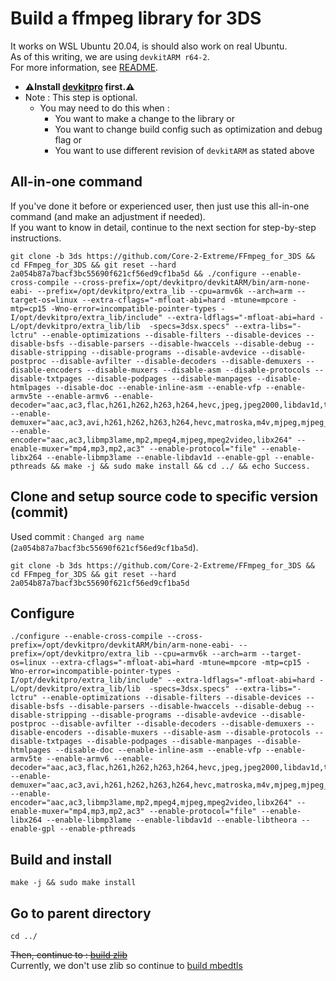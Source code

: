# Build a ffmpeg library for 3DS

It works on WSL Ubuntu 20.04, is should also work on real Ubuntu. \
As of this writing, we are using `devkitARM r64-2`. \
For more information, see [README](../README.md#build).

* **⚠️Install [devkitpro](00_devkitpro_install.md) first.⚠️**
* Note : This step is optional.
	* You may need to do this when :
		* You want to make a change to the library or
		* You want to change build config such as optimization and debug flag or
		* You want to use different revision of `devkitARM` as stated above

## All-in-one command
If you've done it before or experienced user, then just use this all-in-one command (and make an adjustment if needed). \
If you want to know in detail, continue to the next section for step-by-step instructions.
```
git clone -b 3ds https://github.com/Core-2-Extreme/FFmpeg_for_3DS && cd FFmpeg_for_3DS && git reset --hard 2a054b87a7bacf3bc55690f621cf56ed9cf1ba5d && ./configure --enable-cross-compile --cross-prefix=/opt/devkitpro/devkitARM/bin/arm-none-eabi- --prefix=/opt/devkitpro/extra_lib --cpu=armv6k --arch=arm --target-os=linux --extra-cflags="-mfloat-abi=hard -mtune=mpcore -mtp=cp15 -Wno-error=incompatible-pointer-types -I/opt/devkitpro/extra_lib/include" --extra-ldflags="-mfloat-abi=hard -L/opt/devkitpro/extra_lib/lib  -specs=3dsx.specs" --extra-libs="-lctru" --enable-optimizations --disable-filters --disable-devices --disable-bsfs --disable-parsers --disable-hwaccels --disable-debug --disable-stripping --disable-programs --disable-avdevice --disable-postproc --disable-avfilter --disable-decoders --disable-demuxers --disable-encoders --disable-muxers --disable-asm --disable-protocols --disable-txtpages --disable-podpages --disable-manpages --disable-htmlpages --disable-doc --enable-inline-asm --enable-vfp --enable-armv5te --enable-armv6 --enable-decoder="aac,ac3,flac,h261,h262,h263,h264,hevc,jpeg,jpeg2000,libdav1d,theora,mjpeg,mp1,mp2,mp3,mpeg1video,mpeg2video,mpeg4,msmpeg4*,opus,*pcm*,vorbis,vp9,webp,dvdsub,subrip,subviewer*,movtext" --enable-demuxer="aac,ac3,avi,h261,h262,h263,h264,hevc,matroska,m4v,mjpeg,mjpeg_2000,mpegvideo,mpjpeg,mp3,mov,*pcm*,ogg,vp8,vp9,wav,srt,subviewer*" --enable-encoder="aac,ac3,libmp3lame,mp2,mpeg4,mjpeg,mpeg2video,libx264" --enable-muxer="mp4,mp3,mp2,ac3" --enable-protocol="file" --enable-libx264 --enable-libmp3lame --enable-libdav1d --enable-gpl --enable-pthreads && make -j && sudo make install && cd ../ && echo Success.
```

## Clone and setup source code to specific version (commit)
Used commit : `Changed arg name` (`2a054b87a7bacf3bc55690f621cf56ed9cf1ba5d`).
```
git clone -b 3ds https://github.com/Core-2-Extreme/FFmpeg_for_3DS && cd FFmpeg_for_3DS && git reset --hard 2a054b87a7bacf3bc55690f621cf56ed9cf1ba5d
```

## Configure
```
./configure --enable-cross-compile --cross-prefix=/opt/devkitpro/devkitARM/bin/arm-none-eabi- --prefix=/opt/devkitpro/extra_lib --cpu=armv6k --arch=arm --target-os=linux --extra-cflags="-mfloat-abi=hard -mtune=mpcore -mtp=cp15 -Wno-error=incompatible-pointer-types -I/opt/devkitpro/extra_lib/include" --extra-ldflags="-mfloat-abi=hard -L/opt/devkitpro/extra_lib/lib  -specs=3dsx.specs" --extra-libs="-lctru" --enable-optimizations --disable-filters --disable-devices --disable-bsfs --disable-parsers --disable-hwaccels --disable-debug --disable-stripping --disable-programs --disable-avdevice --disable-postproc --disable-avfilter --disable-decoders --disable-demuxers --disable-encoders --disable-muxers --disable-asm --disable-protocols --disable-txtpages --disable-podpages --disable-manpages --disable-htmlpages --disable-doc --enable-inline-asm --enable-vfp --enable-armv5te --enable-armv6 --enable-decoder="aac,ac3,flac,h261,h262,h263,h264,hevc,jpeg,jpeg2000,libdav1d,theora,mjpeg,mp1,mp2,mp3,mpeg1video,mpeg2video,mpeg4,msmpeg4*,opus,*pcm*,vorbis,vp9,webp,dvdsub,subrip,subviewer*,movtext" --enable-demuxer="aac,ac3,avi,h261,h262,h263,h264,hevc,matroska,m4v,mjpeg,mjpeg_2000,mpegvideo,mpjpeg,mp3,mov,*pcm*,ogg,vp8,vp9,wav,srt,subviewer*" --enable-encoder="aac,ac3,libmp3lame,mp2,mpeg4,mjpeg,mpeg2video,libx264" --enable-muxer="mp4,mp3,mp2,ac3" --enable-protocol="file" --enable-libx264 --enable-libmp3lame --enable-libdav1d --enable-libtheora --enable-gpl --enable-pthreads
```

## Build and install
```
make -j && sudo make install
```

## Go to parent directory
```
cd ../
```

~~Then, continue to : [build zlib](08_zlib_build.md)~~ \
Currently, we don't use zlib so continue to [build mbedtls](09_mbedtls_build.md)
